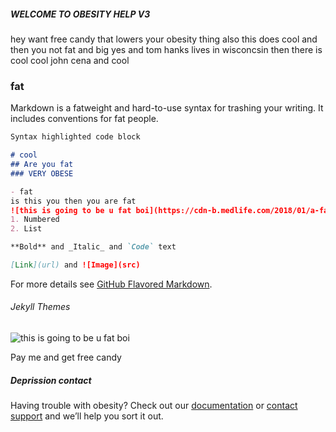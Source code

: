 ##### WELCOME TO OBESITY HELP V3

hey want free candy that lowers your obesity thing also this does cool and then you not fat and big yes and tom hanks lives in wisconcsin then there is cool cool john cena and cool

### fat

Markdown is a fatweight and hard-to-use syntax for trashing your writing. It includes conventions for fat people.

```markdown
Syntax highlighted code block

# cool
## Are you fat
### VERY OBESE 

- fat
is this you then you are fat 
![this is going to be u fat boi](https://cdn-b.medlife.com/2018/01/a-fat-man.png)
1. Numbered
2. List

**Bold** and _Italic_ and `Code` text

[Link](url) and ![Image](src)
```

For more details see [GitHub Flavored Markdown](https://guides.github.com/features/mastering-markdown/).

###### Jekyll Themes
![this is going to be u fat boi](https://www.google.com/url?sa=i&url=https%3A%2F%2Fwww.medlife.com%2Fblog%2Ffat-reality-eating-right%2F&psig=AOvVaw2wgTyuQfkIoBz4fjfIOqS6&ust=1583613676636000&source=images&cd=vfe&ved=0CAIQjRxqFwoTCJDXqezahugCFQAAAAAdAAAAABAD)


Pay me and get free candy 

##### Deprission contact

Having trouble with obesity? Check out our [documentation](https://help.github.com/categories/github-pages-basics/) or [contact support](https://github.com/contact) and we’ll help you sort it out.

